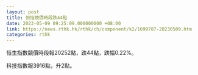 ```yaml
---
layout: post
title: 恒指競價時段跌44點
date: 2023-05-09 09:25:09.000000000 +08:00
link: https://news.rthk.hk/rthk/ch/component/k2/1699787-20230509.htm
categories: rthk
---
```


恒生指數競價時段報20252點，跌44點，跌幅0.22%。

科技指數報3916點，升2點。
